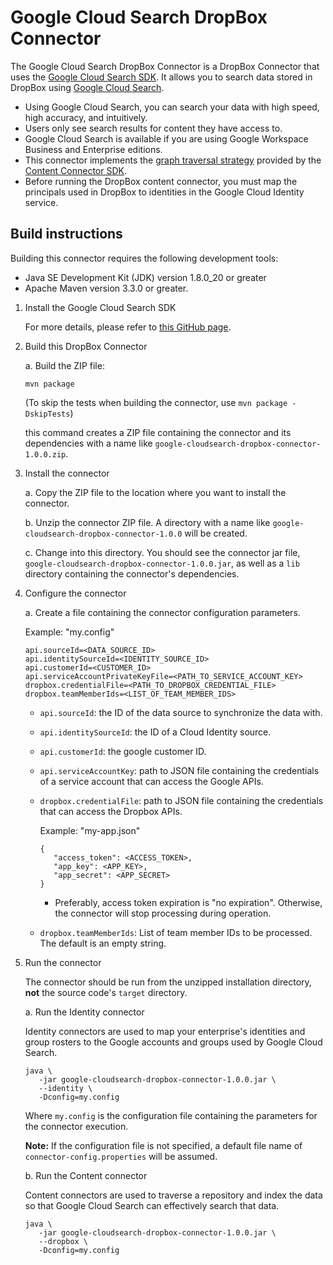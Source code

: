 # Google Cloud Search DropBox Connector

The Google Cloud Search DropBox Connector is a DropBox Connector that uses the [Google Cloud Search SDK](https://developers.google.com/cloud-search). It allows you to search data stored in DropBox using [Google Cloud Search](https://workspace.google.com/products/cloud-search/).

- Using Google Cloud Search, you can search your data with high speed, high accuracy, and intuitively.
- Users only see search results for content they have access to.
- Google Cloud Search is available if you are using Google Workspace Business and Enterprise editions.
- This connector implements the [graph traversal strategy](https://developers.google.com/cloud-search/docs/guides/content-connector#graph-traversal) provided by the [Content Connector SDK](https://developers.google.com/cloud-search/docs/guides/content-connector).
- Before running the DropBox content connector, you must map the principals used in DropBox to identities in the Google Cloud Identity service.

## Build instructions

Building this connector requires the following development tools:

- Java SE Development Kit (JDK) version 1.8.0_20 or greater
- Apache Maven version 3.3.0 or greater.

1. Install the Google Cloud Search SDK

   For more details, please refer to [this GitHub page](https://github.com/google-cloudsearch/connector-sdk).

2. Build this DropBox Connector

   a. Build the ZIP file:

   ```
   mvn package
   ```

   (To skip the tests when building the connector, use `mvn package -DskipTests`)

   this command creates a ZIP file containing the connector and its dependencies with a name like `google-cloudsearch-dropbox-connector-1.0.0.zip`.

3. Install the connector

   a. Copy the ZIP file to the location where you want to install the connector.

   b. Unzip the connector ZIP file. A directory with a name like `google-cloudsearch-dropbox-connector-1.0.0` will be created.

   c. Change into this directory. You should see the connector jar file, `google-cloudsearch-dropbox-connector-1.0.0.jar`, as well as a `lib` directory containing the connector's dependencies.

4. Configure the connector

   a. Create a file containing the connector configuration parameters.

   Example: "my.config"

   ```
   api.sourceId=<DATA_SOURCE_ID>
   api.identitySourceId=<IDENTITY_SOURCE_ID>
   api.customerId=<CUSTOMER_ID>
   api.serviceAccountPrivateKeyFile=<PATH_TO_SERVICE_ACCOUNT_KEY>
   dropbox.credentialFile=<PATH_TO_DROPBOX_CREDENTIAL_FILE>
   dropbox.teamMemberIds=<LIST_OF_TEAM_MEMBER_IDS>
   ```

   - `api.sourceId`: the ID of the data source to synchronize the data with.

   - `api.identitySourceId`: the ID of a Cloud Identity source.

   - `api.customerId`: the google customer ID.

   - `api.serviceAccountKey`: path to JSON file containing the credentials of a service account that can access the Google APIs.

   - `dropbox.credentialFile`: path to JSON file containing the credentials that can access the Dropbox APIs.

     Example: "my-app.json"

     ```
     {
        "access_token": <ACCESS_TOKEN>,
        "app_key": <APP_KEY>,
        "app_secret": <APP_SECRET>
     }
     ```

     - Preferably, access token expiration is "no expiration". Otherwise, the connector will stop processing during operation.

   - `dropbox.teamMemberIds`: List of team member IDs to be processed. The default is an empty string.

5. Run the connector

   The connector should be run from the unzipped installation directory, **not** the source code's `target` directory.

   a. Run the Identity connector

   Identity connectors are used to map your enterprise's identities and group rosters to the Google accounts and groups used by Google Cloud Search.

   ```
   java \
      -jar google-cloudsearch-dropbox-connector-1.0.0.jar \
      --identity \
      -Dconfig=my.config
   ```

   Where `my.config` is the configuration file containing the parameters for the connector execution.

   **Note:** If the configuration file is not specified, a default file name of `connector-config.properties` will be assumed.

   b. Run the Content connector

   Content connectors are used to traverse a repository and index the data so that Google Cloud Search can effectively search that data.

   ```
   java \
      -jar google-cloudsearch-dropbox-connector-1.0.0.jar \
      --dropbox \
      -Dconfig=my.config
   ```
